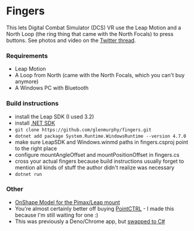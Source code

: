 # Fingers

This lets Digital Combat Simulator (DCS) VR use the Leap Motion and a North Loop (the
ring thing that came with the North Focals) to press buttons. See photos and video on the [Twitter thread](https://twitter.com/gmurphy/status/1341829602138681345).

### Requirements

* Leap Motion
* A Loop from North (came with the North Focals, which you can't buy anymore)
* A Windows PC with Bluetooth

### Build instructions

- install the Leap SDK (I used 3.2)
- install [.NET SDK](https://dotnet.microsoft.com/download)
- `git clone https://github.com/glenmurphy/fingers.git`
- `dotnet add package System.Runtime.WindowsRuntime --version 4.7.0`
- make sure LeapSDK and Windows.winmd paths in fingers.csproj point to the right place
- configure mountAngleOffset and mountPositionOffset in fingers.cs
- cross your actual fingers because build instructions usually forget to mention all kinds of stuff the author didn't realize was necessary
- `dotnet run`

### Other

* [OnShape Model for the Pimax/Leap mount](https://cad.onshape.com/documents/ae5a6cb30a9eb6d1e482df71/w/023af4907bc823d27392def4/e/ad8553e8c3b3b2fdd51e0683)
* You're almost certainly better off buying [PointCTRL](http://pointctrl.com/) - I made this because I'm still waiting for one :)
* This was previously a Deno/Chrome app, but [swapped to C#](https://github.com/glenmurphy/fingers/commit/4073f3e6cb88f640333d66b5c22c00bcc68cfe3f)